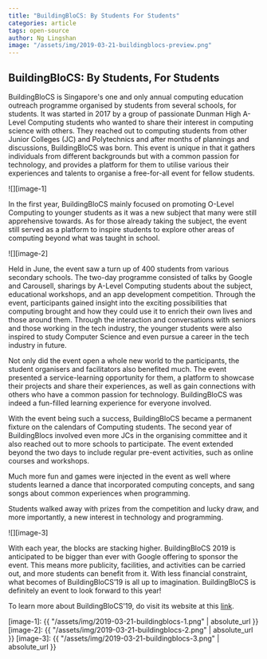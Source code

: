 ```yaml
---
title: "BuildingBloCS: By Students For Students"
categories: article
tags: open-source
author: Ng Lingshan
image: "/assets/img/2019-03-21-buildingblocs-preview.png"
---
```


## BuildingBloCS: By Students, For Students
BuildingBloCS is Singapore's one and only annual computing education outreach programme organised by students from several schools, for students. It was started in 2017 by a group of passionate Dunman High A-Level Computing students who wanted to share their interest in computing science with others. They reached out to computing students from other Junior Colleges (JC) and Polytechnics and after months of plannings and discussions, BuildingBloCS was born. This event is unique in that it gathers individuals from different backgrounds but with a common passion for technology, and provides a platform for them to utilise various their experiences and talents to organise a free-for-all event for fellow students.

![][image-1]

In the first year, BuildingBloCS mainly focused on promoting O-Level Computing to younger students as it was a new subject that many were still apprehensive towards. As for those already taking the subject, the event still served as a platform to inspire students to explore other areas of computing beyond what was taught in school. 

![][image-2]

Held in June, the event saw a turn up of 400 students from various secondary schools. The two-day programme consisted of talks by Google and Carousell, sharings by A-Level Computing students about the subject, educational workshops, and an app development competition. Through the event, participants gained insight into the exciting possibilities that computing brought and how they could use it to enrich their own lives and those around them. Through the interaction and conversations with seniors and those working in the tech industry, the younger students were also inspired to study Computer Science and even pursue a career in the tech industry in future.

Not only did the event open a whole new world to the participants, the student organisers and facilitators also benefited much. The event presented a service-learning opportunity for them, a platform to showcase their projects and share their experiences, as well as gain connections with others who have a common passion for technology. BuildingBloCS was indeed a fun-filled learning experience for everyone involved.

With the event being such a success, BuildingBloCS became a permanent fixture on the calendars of Computing students. The second year of BuildingBlocs involved even more JCs in the organising committee and it also reached out to more schools to participate. The event extended beyond the two days to include regular pre-event activities, such as online courses and workshops. 

Much more fun and games were injected in the event as well where students learned a dance that incorporated computing concepts, and sang songs about common experiences when programming. 

Students walked away with prizes from the competition and lucky draw, and more importantly, a new interest in technology and programming. 

![][image-3]

With each year, the blocks are stacking higher. BuildingBloCS 2019 is anticipated to be bigger than ever with Google offering to sponsor the event. This means more publicity, facilities, and activities can be carried out, and more students can benefit from it. With less financial constraint, what becomes of BuildingBloCS’19 is all up to imagination. BuildingBloCS is definitely an event to look forward to this year!

To learn more about BuildingBloCS'19, do visit its website at this [link](https://buildingblocs.github.io/2019/).

[image-1]: {{ "/assets/img/2019-03-21-buildingblocs-1.png" | absolute_url }}
[image-2]: {{ "/assets/img/2019-03-21-buildingblocs-2.png" | absolute_url }}
[image-3]: {{ "/assets/img/2019-03-21-buildingblocs-3.png" | absolute_url }}


